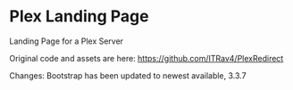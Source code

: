 # Plex Landing Page
Landing Page for a Plex Server

Original code and assets are here: https://github.com/ITRav4/PlexRedirect 

Changes:
Bootstrap has been updated to newest available, 3.3.7